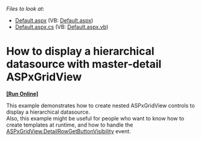 <!-- default file list -->
*Files to look at*:

* [Default.aspx](./CS/WebSite/Default.aspx) (VB: [Default.aspx](./VB/WebSite/Default.aspx))
* [Default.aspx.cs](./CS/WebSite/Default.aspx.cs) (VB: [Default.aspx.vb](./VB/WebSite/Default.aspx.vb))
<!-- default file list end -->
# How to display a hierarchical datasource with master-detail ASPxGridView
<!-- run online -->
**[[Run Online]](https://codecentral.devexpress.com/e2541/)**
<!-- run online end -->


<p>This example demonstrates how to create nested ASPxGridView controls to display a hierarchical datasource.<br />
Also, this example might be useful for people who want to know how to create templates at runtime, and how to handle the <a href="http://documentation.devexpress.com/#AspNet/DevExpressWebASPxGridViewASPxGridView_DetailRowGetButtonVisibilitytopic">ASPxGridView.DetailRowGetButtonVisibility</a> event.</p>

<br/>


